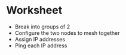 # Worksheet

* Break into groups of 2
* Configure the two nodes to mesh together
* Assign IP addresses
* Ping each IP address
